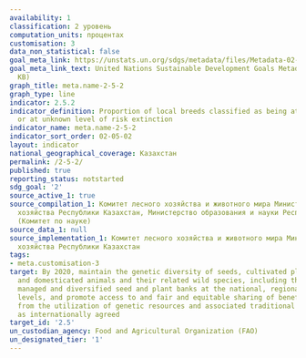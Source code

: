 ```yaml
---
availability: 1
classification: 2 уровень
computation_units: процентах
customisation: 3
data_non_statistical: false
goal_meta_link: https://unstats.un.org/sdgs/metadata/files/Metadata-02-05-02.pdf
goal_meta_link_text: United Nations Sustainable Development Goals Metadata (PDF 220
  KB)
graph_title: meta.name-2-5-2
graph_type: line
indicator: 2.5.2
indicator_definition: Proportion of local breeds classified as being at risk, not-at-risk
  or at unknown level of risk extinction
indicator_name: meta.name-2-5-2
indicator_sort_order: 02-05-02
layout: indicator
national_geographical_coverage: Казахстан
permalink: /2-5-2/
published: true
reporting_status: notstarted
sdg_goal: '2'
source_active_1: true
source_compilation_1: Комитет лесного хозяйства и животного мира Министерство сельского
  хозяйства Республики Казахстан, Министерство образования и науки Республики Казахстан
  (Комитет по науке)
source_data_1: null
source_implementation_1: Комитет лесного хозяйства и животного мира Министерство сельского
  хозяйства Республики Казахстан
tags:
- meta.customisation-3
target: By 2020, maintain the genetic diversity of seeds, cultivated plants and farmed
  and domesticated animals and their related wild species, including through soundly
  managed and diversified seed and plant banks at the national, regional and international
  levels, and promote access to and fair and equitable sharing of benefits arising
  from the utilization of genetic resources and associated traditional knowledge,
  as internationally agreed
target_id: '2.5'
un_custodian_agency: Food and Agricultural Organization (FAO)
un_designated_tier: '1'
---
```

